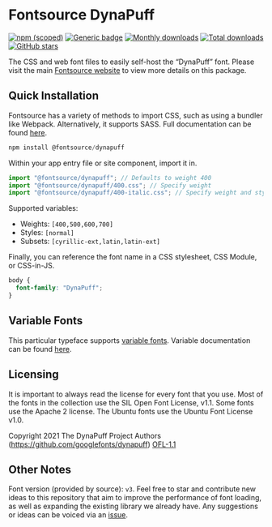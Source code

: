 # Fontsource DynaPuff

[![npm (scoped)](https://img.shields.io/npm/v/@fontsource/dynapuff?color=brightgreen)](https://www.npmjs.com/package/@fontsource/dynapuff) [![Generic badge](https://img.shields.io/badge/fontsource-passing-brightgreen)](https://github.com/fontsource/fontsource) [![Monthly downloads](https://badgen.net/npm/dm/@fontsource/dynapuff)](https://github.com/fontsource/fontsource) [![Total downloads](https://badgen.net/npm/dt/@fontsource/dynapuff)](https://github.com/fontsource/fontsource) [![GitHub stars](https://img.shields.io/github/stars/fontsource/fontsource.svg?style=social&label=Star)](https://github.com/fontsource/fontsource/stargazers)

The CSS and web font files to easily self-host the “DynaPuff” font. Please visit the main [Fontsource website](https://fontsource.org/fonts/dynapuff) to view more details on this package.

## Quick Installation

Fontsource has a variety of methods to import CSS, such as using a bundler like Webpack. Alternatively, it supports SASS. Full documentation can be found [here](https://fontsource.org/docs/getting-started/introduction).

```javascript
npm install @fontsource/dynapuff
```

Within your app entry file or site component, import it in.

```javascript
import "@fontsource/dynapuff"; // Defaults to weight 400
import "@fontsource/dynapuff/400.css"; // Specify weight
import "@fontsource/dynapuff/400-italic.css"; // Specify weight and style

```

Supported variables:
- Weights: `[400,500,600,700]`
- Styles: `[normal]`
- Subsets: `[cyrillic-ext,latin,latin-ext]`

Finally, you can reference the font name in a CSS stylesheet, CSS Module, or CSS-in-JS.

```css
body {
  font-family: "DynaPuff";
}
```

## Variable Fonts

This particular typeface supports [variable fonts](https://developer.mozilla.org/en-US/docs/Web/CSS/CSS_Fonts/Variable_Fonts_Guide).
Variable documentation can be found [here](https://fontsource.org/docs/getting-started/variable).

## Licensing
It is important to always read the license for every font that you use.
Most of the fonts in the collection use the SIL Open Font License, v1.1. Some fonts use the Apache 2 license. The Ubuntu fonts use the Ubuntu Font License v1.0.

Copyright 2021 The DynaPuff Project Authors (https://github.com/googlefonts/dynapuff)
[OFL-1.1](http://scripts.sil.org/OFL)

## Other Notes
Font version (provided by source): `v3`.
Feel free to star and contribute new ideas to this repository that aim to improve the performance of font loading, as well as expanding the existing library we already have. Any suggestions or ideas can be voiced via an [issue](https://github.com/fontsource/fontsource/issues).